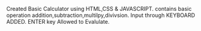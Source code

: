 Created Basic Calculator using HTML,CSS & JAVASCRIPT.
contains basic operation addition,subtraction,multilpy,divivsion.
Input through KEYBOARD ADDED.
ENTER key Allowed to Evalulate.
